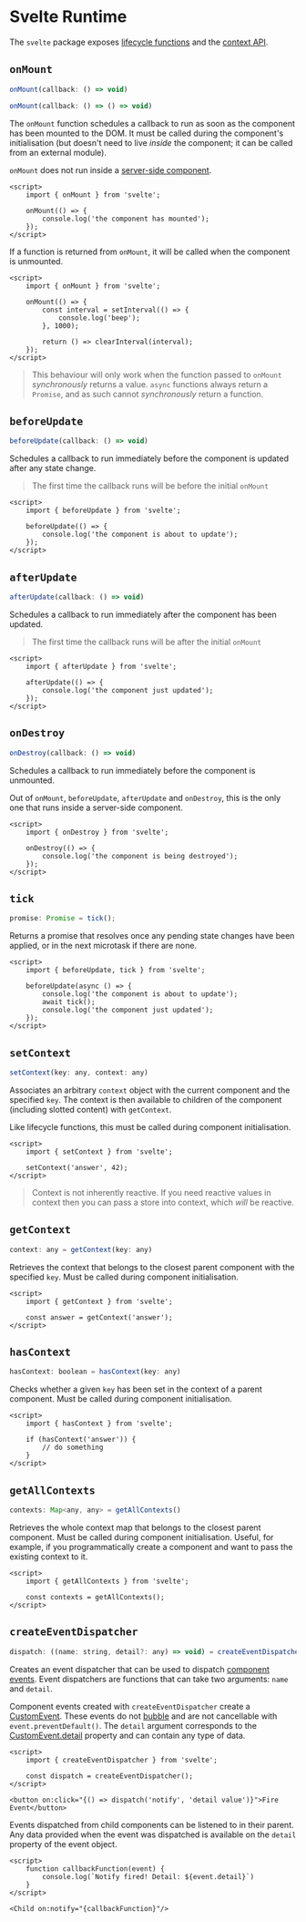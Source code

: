 # Svelte Runtime

The `svelte` package exposes [lifecycle functions](https://svelte.dev/tutorial/onmount) and the [context API](https://svelte.dev/tutorial/context-api).

## `onMount`

```js
onMount(callback: () => void)
```

```js
onMount(callback: () => () => void)
```

The `onMount` function schedules a callback to run as soon as the component has been mounted to the DOM. It must be called during the component's initialisation (but doesn't need to live _inside_ the component; it can be called from an external module).

`onMount` does not run inside a [server-side component](../component-api/server.md).

```svelte
<script>
	import { onMount } from 'svelte';

	onMount(() => {
		console.log('the component has mounted');
	});
</script>
```

If a function is returned from `onMount`, it will be called when the component is unmounted.

```svelte
<script>
	import { onMount } from 'svelte';

	onMount(() => {
		const interval = setInterval(() => {
			console.log('beep');
		}, 1000);

		return () => clearInterval(interval);
	});
</script>
```

> This behaviour will only work when the function passed to `onMount` _synchronously_ returns a value. `async` functions always return a `Promise`, and as such cannot _synchronously_ return a function.

## `beforeUpdate`

```js
beforeUpdate(callback: () => void)
```

Schedules a callback to run immediately before the component is updated after any state change.

> The first time the callback runs will be before the initial `onMount`

```svelte
<script>
	import { beforeUpdate } from 'svelte';

	beforeUpdate(() => {
		console.log('the component is about to update');
	});
</script>
```

## `afterUpdate`

```js
afterUpdate(callback: () => void)
```

Schedules a callback to run immediately after the component has been updated.

> The first time the callback runs will be after the initial `onMount`

```svelte
<script>
	import { afterUpdate } from 'svelte';

	afterUpdate(() => {
		console.log('the component just updated');
	});
</script>
```

## `onDestroy`

```js
onDestroy(callback: () => void)
```

Schedules a callback to run immediately before the component is unmounted.

Out of `onMount`, `beforeUpdate`, `afterUpdate` and `onDestroy`, this is the only one that runs inside a server-side component.

```svelte
<script>
	import { onDestroy } from 'svelte';

	onDestroy(() => {
		console.log('the component is being destroyed');
	});
</script>
```

## `tick`

```js
promise: Promise = tick();
```

Returns a promise that resolves once any pending state changes have been applied, or in the next microtask if there are none.

```svelte
<script>
	import { beforeUpdate, tick } from 'svelte';

	beforeUpdate(async () => {
		console.log('the component is about to update');
		await tick();
		console.log('the component just updated');
	});
</script>
```

## `setContext`

```js
setContext(key: any, context: any)
```

Associates an arbitrary `context` object with the current component and the specified `key`. The context is then available to children of the component (including slotted content) with `getContext`.

Like lifecycle functions, this must be called during component initialisation.

```svelte
<script>
	import { setContext } from 'svelte';

	setContext('answer', 42);
</script>
```

> Context is not inherently reactive. If you need reactive values in context then you can pass a store into context, which _will_ be reactive.

## `getContext`

```js
context: any = getContext(key: any)
```

Retrieves the context that belongs to the closest parent component with the specified `key`. Must be called during component initialisation.

```svelte
<script>
	import { getContext } from 'svelte';

	const answer = getContext('answer');
</script>
```

## `hasContext`

```js
hasContext: boolean = hasContext(key: any)
```

Checks whether a given `key` has been set in the context of a parent component. Must be called during component initialisation.

```svelte
<script>
	import { hasContext } from 'svelte';

	if (hasContext('answer')) {
		// do something
	}
</script>
```

## `getAllContexts`

```js
contexts: Map<any, any> = getAllContexts()
```

Retrieves the whole context map that belongs to the closest parent component. Must be called during component initialisation. Useful, for example, if you programmatically create a component and want to pass the existing context to it.

```svelte
<script>
	import { getAllContexts } from 'svelte';

	const contexts = getAllContexts();
</script>
```

## `createEventDispatcher`

```js
dispatch: ((name: string, detail?: any) => void) = createEventDispatcher();
```

Creates an event dispatcher that can be used to dispatch [component events](../template-syntax/component-directives.md#oneventname). Event dispatchers are functions that can take two arguments: `name` and `detail`.

Component events created with `createEventDispatcher` create a [CustomEvent](https://developer.mozilla.org/en-US/docs/Web/API/CustomEvent). These events do not [bubble](https://developer.mozilla.org/en-US/docs/Learn/JavaScript/Building_blocks/Events#Event_bubbling_and_capture) and are not cancellable with `event.preventDefault()`. The `detail` argument corresponds to the [CustomEvent.detail](https://developer.mozilla.org/en-US/docs/Web/API/CustomEvent/detail) property and can contain any type of data.

```svelte
<script>
	import { createEventDispatcher } from 'svelte';

	const dispatch = createEventDispatcher();
</script>

<button on:click="{() => dispatch('notify', 'detail value')}">Fire Event</button>
```

Events dispatched from child components can be listened to in their parent. Any data provided when the event was dispatched is available on the `detail` property of the event object.

```svelte
<script>
	function callbackFunction(event) {
		console.log(`Notify fired! Detail: ${event.detail}`)
	}
</script>

<Child on:notify="{callbackFunction}"/>
```
